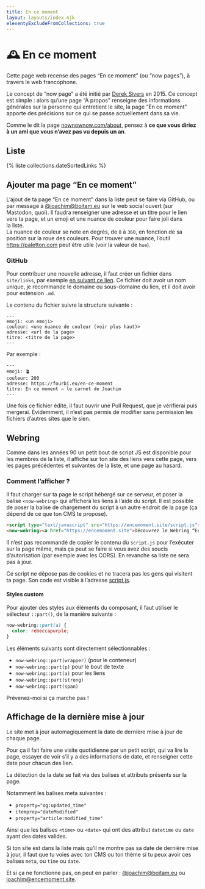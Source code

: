 ```yaml
---
title: En ce moment
layout: layouts/index.njk
eleventyExcludeFromCollections: true
---
```


# <span aria-hidden>🕰</span> En ce moment

Cette page web recense des pages “En ce moment” (ou <span lang="en">“now pages”</span>), à travers le web francophone.

Le concept de <span lang="en">“now page”</span> a été initié par <a href="https://sive.rs/nowff" rel="nofollow" hreflang="en">Derek Sivers</a> en 2015. Ce concept est simple : alors qu’une page “À propos” renseigne des informations générales sur la personne qui entretient le site, la page “En ce moment” apporte des précisions sur ce qui se passe actuellement dans sa vie.

Comme le dit la page <a href="https://nownownow.com/about" rel="nofollow" hreflang="en">nownownow.com/about</a>, pensez à <strong>ce que vous diriez à un ami que vous n’avez pas vu depuis un an</strong>.

## Liste

{% liste collections.dateSortedLinks %}

## Ajouter ma page “En ce moment”

L’ajout de ta page “En ce moment” dans la liste peut se faire via GitHub, ou par message à <a href="https://boitam.eu/@joachim">@joachim@boitam.eu</a> sur le web social ouvert (sur Mastodon, quoi). Il faudra renseigner une adresse et un titre pour le lien vers ta page, et un emoji et une nuance de couleur pour faire joli dans la liste.   
La nuance de couleur se note en degrés, de `0` à `360`, en fonction de sa position sur la roue des couleurs. Pour trouver une nuance, l’outil <https://paletton.com> peut être utile (voir la valeur de `hue`).

### GitHub

Pour contribuer une nouvelle adresse, il faut créer un fichier dans `site/links`, par exemple <a href="https://github.com/joachimesque/en-ce-moment/new/main/site/links" rel="nofollow noopener noreferer">en suivant ce lien</a>. Ce fichier doit avoir un nom unique, je recommande le domaine ou sous-domaine du lien, et il doit avoir pour extension `.md`.

Le contenu du fichier suivre la structure suivante :

```
---
emoji: <un emoji>
couleur: <une nuance de couleur (voir plus haut)>
adresse: <url de la page>
titre: <titre de la page>
---
```

Par exemple :

```
---
emoji: 🪴
couleur: 200
adresse: https://fourbi.eu/en-ce-moment
titre: En ce moment — le carnet de Joachim
---
```

Une fois ce fichier édité, il faut ouvrir une Pull Request, que je vérifierai puis mergerai. Évidemment, il n’est pas permis de modifier sans permission les fichiers d’autres sites que le sien.

## Webring

Comme dans les années 90 un petit bout de script JS est disponible pour les membres de la liste, il affiche sur ton site des liens vers cette page, vers les pages précédentes et suivantes de la liste, et une page au hasard.

### Comment l’afficher ?   

Il faut charger sur ta page le script hébergé sur ce serveur, et poser la balise `<now-webring>` qui affichera les liens à l’aide du script. Il est possible de poser la balise de chargement du script à un autre endroit de la page (ça dépend de ce que ton CMS te propose).

```html
<script type="text/javascript" src="https://encemoment.site/script.js"></script>
<now-webring><a href="https://encemoment.site">Découvrez le Webring “En ce moment”</a></now-webring>
```

Il n’est pas recommandé de copier le contenu du `script.js` pour l’exécuter sur la page même, mais ça peut  se faire si vous avez des soucis d’autorisation (par exemple avec les CORS). En revanche sa liste ne sera pas à jour.

Ce script ne dépose pas de cookies et ne tracera pas les gens qui visitent ta page. Son code est visible à l’adresse [script.js](./script.js).

#### Styles custom

Pour ajouter des styles aux éléments du composant, il faut utiliser le sélecteur `::part()`, de la manière suivante :

```css
now-webring::part(a) {
  color: rebeccapurple;
}
```

Les éléments suivants sont directement sélectionnables :

- `now-webring::part(wrapper)` (pour le conteneur)
- `now-webring::part(p)` pour le bout de texte
- `now-webring::part(a)` pour les liens
- `now-webring::part(strong)`
- `now-webring::part(span)`

Prévenez-moi si ça marche pas !

## Affichage de la dernière mise à jour

Le site met à jour automagiquement la date de dernière mise à jour de chaque page.

Pour ça il fait faire une visite quotidienne par un petit script, qui va lire la page, essayer de voir s’il y a des informations de date, et renseigner cette date pour chacun des lien.

La détection de la date se fait via des balises et attributs présents sur la page.   

Notamment les balises meta suivantes :

- `property="og:updated_time"`
- `itemprop="dateModified"`
- `property="article:modified_time"`

Ainsi que les balises `<time>` ou `<date>` qui ont des attribut `datetime` ou `date` ayant des dates valides.

Si ton site est dans la liste mais qu’il ne montre pas sa date de dernière mise à jour, il faut que tu voies avec ton CMS ou ton thème si tu peux avoir ces balises `meta`, ou `time` ou `date`.

Et si ça ne fonctionne pas, on peut en parler : <a href="https://boitam.eu/@joachim">@joachim@boitam.eu</a> ou <a href="mailto:joachim@encemoment.site">joachim@encemoment.site</a>.
